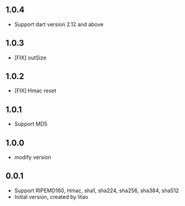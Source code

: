 ## 1.0.4
- Support dart version 2.12 and above

## 1.0.3
- [FIX] outSize

## 1.0.2
- [FIX] Hmac reset

## 1.0.1
- Support MD5

## 1.0.0
- modify version

## 0.0.1
- Support RIPEMD160, Hmac, sha1, sha224, sha256, sha384, sha512
- Initial version, created by litao
